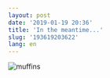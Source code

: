 ```yaml
---
layout: post
date: '2019-01-19 20:36'
title: 'In the meantime...'
slug: '193619203622'
lang: en
---
```

![muffins](https://www.warpzone.at/media/2019-01-19/muffins.jpeg)
